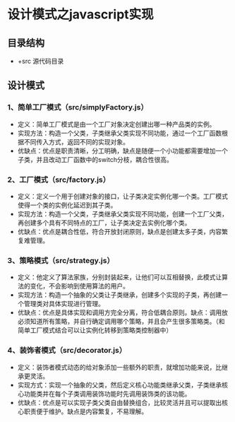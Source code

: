 # 设计模式之javascript实现

## 目录结构
 * +src 源代码目录

## 设计模式

### 1、简单工厂模式（src/simplyFactory.js）
* 定义：简单工厂模式是由一个工厂对象决定创建出哪一种产品类的实例。
* 实现方法：构造一个父类，子类继承父类实现不同功能，通过一个工厂函数根据不同传入方式，返回不同的实现对象。
* 优缺点：优点是职责清晰，分工明确，缺点是随便一个小功能都需要增加一个子类，并且改动工厂函数中的switch分枝，耦合性很高。

### 2、工厂模式（src/factory.js）
* 定义：定义一个用于创建对象的接口，让子类决定实例化哪一个类。工厂模式使得一个类的实例化延迟到其子类。
* 实现方法：构造一个父类，子类继承父类实现不同功能，创建一个工厂父类，再创建多个具有不同特点的工厂，让子类决定去实例化哪个类。
* 优缺点：优点是耦合性低，符合开放封闭原则，缺点是创建太多子类，内容繁复难管理。

### 3、策略模式（src/strategy.js）
* 定义：他定义了算法家族，分别封装起来，让他们可以互相替换，此模式让算法的变化，不会影响到使用算法的用户。
* 实现方法：构造一个抽象的父类让子类继承，创建多个实现的子类，再创建一个管理类对具体实现进行管理。
* 优缺点：优点是具体实现和调用方完全分离，符合低耦合原则。缺点：调用放必须知道所有策略，并自行确定调用哪个策略，并且会产生很多策略类。（和简单工厂模式结合可以让实例化转移到策略类控制器中）

### 4、装饰者模式（src/decorator.js）
* 定义：装饰者模式动态的给对象添加一些额外的职责，就增加功能来说，比继承更灵活。
* 实现方式：实现一个抽象的父类，然后定义核心功能类继承父类，子类继承核心功能类并在每个子类调用装饰功能时先调用装饰类的该功能。
* 优缺点：优点是可以实现子类父类自由替换组合，比较灵活并且可以提取出核心职责便于维护。缺点是内容繁复，不易理解。